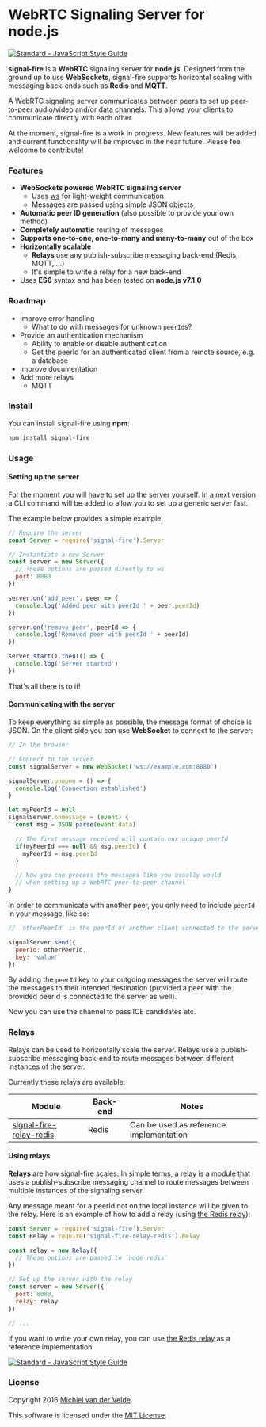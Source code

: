 # WebRTC Signaling Server for node.js

[![Standard - JavaScript Style Guide](https://img.shields.io/badge/code%20style-standard-brightgreen.svg)](http://standardjs.com/)

**signal-fire** is a **WebRTC** signaling server for **node.js**. Designed from
the ground up to use **WebSockets**, signal-fire supports horizontal scaling with
messaging back-ends such as **Redis** and **MQTT**.

A WebRTC signaling server communicates between peers to set up peer-to-peer
audio/video and/or data channels. This allows your clients to communicate directly
with each other.

At the moment, signal-fire is a work in progress. New features will be added and
current functionality will be improved in the near future. Please feel welcome
to contribute!

### Features

* **WebSockets powered WebRTC signaling server**
  * Uses [ws](https://github.com/websockets/ws) for light-weight communication
  * Messages are passed using simple JSON objects
* **Automatic peer ID generation** (also possible to provide your own method)
* **Completely automatic** routing of messages
* **Supports one-to-one, one-to-many and many-to-many** out of the box
* **Horizontally scalable**
  * **Relays** use any publish-subscribe messaging back-end (Redis, MQTT, ...)
  * It's simple to write a relay for a new back-end
* Uses **ES6** syntax and has been tested on **node.js v7.1.0**

### Roadmap

* Improve error handling
  * What to do with messages for unknown `peerId`s?
* Provide an authentication mechanism
  * Ability to enable or disable authentication
  * Get the peerId for an authenticated client from a remote source, e.g. a database
* Improve documentation
* Add more relays
  * MQTT

### Install

You can install signal-fire using **npm**:

```bash
npm install signal-fire
```

### Usage

#### Setting up the server

For the moment you will have to set up the server yourself. In a next version
a CLI command will be added to allow you to set up a generic server fast.

The example below provides a simple example:

```js
// Require the server
const Server = require('signal-fire').Server

// Instantiate a new Server
const server = new Server({
  // These options are passed directly to ws
  port: 8080
})

server.on('add_peer', peer => {
  console.log('Added peer with peerId ' + peer.peerId)
})

server.on('remove_peer', peerId => {
  console.log('Removed peer with peerId ' + peerId)
})

server.start().then(() => {
  console.log('Server started')
})
```

That's all there is to it!

#### Communicating with the server

To keep everything as simple as possible, the message format of choice is JSON.
On the client side you can use **WebSocket** to connect to the server:

```js
// In the browser

// Connect to the server
const signalServer = new WebSocket('ws://example.com:8080')

signalServer.onopen = () => {
  console.log('Connection established')
}

let myPeerId = null
signalServer.onmessage = (event) {
  const msg = JSON.parse(event.data)

  // The first message received will contain our unique peerId
  if(myPeerId === null && msg.peerId) {
    myPeerId = msg.peerId
  }

  // Now you can process the messages like you usually would
  // when setting up a WebRTC peer-to-peer channel
}
```

In order to communicate with another peer, you only need to include `peerId` in
your message, like so:

```js
// `otherPeerId` is the peerId of another client connected to the server

signalServer.send({
  peerId: otherPeerId,
  key: 'value'
})
```

By adding the `peerId` key to your outgoing messages the server will route
the messages to their intended destination (provided a peer with the provided
peerId is connected to the server as well).

Now you can use the channel to pass ICE candidates etc.

### Relays

Relays can be used to horizontally scale the server. Relays use a publish-subscribe
messaging back-end to route messages between different instances of the server.

Currently these relays are available:

| Module | Back-end | Notes |
|---|---|---|
| [signal-fire-relay-redis](https://github.com/MichielvdVelde/signal-fire-relay-redis) | Redis | Can be used as reference implementation

#### Using relays

**Relays** are how signal-fire scales. In simple terms, a relay is a module
that uses a publish-subscribe messaging channel to route messages between multiple
instances of the signaling server.

Any message meant for a peerId not on the local instance will be given to the relay.
Here is an example of how to add a relay (using [the Redis relay](https://github.com/MichielvdVelde/signal-fire-relay-redis)):

```js
const Server = require('signal-fire').Server
const Relay = require('signal-fire-relay-redis').Relay

const relay = new Relay({
  // These options are passed to `node_redis`
})

// Set up the server with the relay
const server = new Server({
  port: 8080,
  relay: relay
})

// ...
```

If you want to write your own relay, you can use [the Redis relay](https://github.com/MichielvdVelde/signal-fire-relay-redis) as a reference
implementation.

[![Standard - JavaScript Style Guide](https://cdn.rawgit.com/feross/standard/master/badge.svg)](https://github.com/feross/standard)

### License

Copyright 2016 [Michiel van der Velde](http://www.michielvdvelde.nl).

This software is licensed under the [MIT License](MIT.md).
